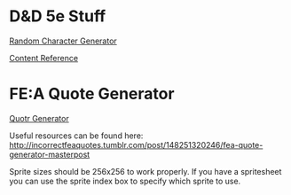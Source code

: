 # D&D 5e Stuff

[Random Character Generator](../dnd/dnd-char-gen.html)

[Content Reference](../dnd/dnd-reference.html)

# FE:A Quote Generator

[Quotr Generator](../fea-quote-gen/fea-quote-gen.html)

Useful resources can be found here: http://incorrectfeaquotes.tumblr.com/post/148251320246/fea-quote-generator-masterpost

Sprite sizes should be 256x256 to work properly. If you have a spritesheet you can use the sprite index box to specify which sprite to use.